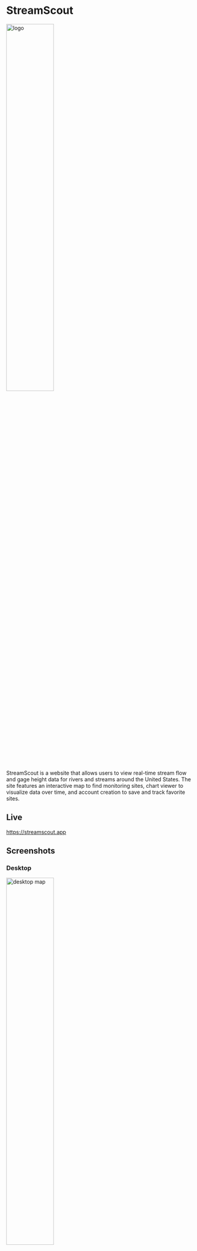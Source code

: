 # StreamScout

<img src="https://i.imgur.com/5AXedaD.png" width="50%" height="50%" alt="logo"/>
<br><br>

StreamScout is a website that allows users to view real-time stream flow and gage height data for rivers and streams around the United States. The site features an interactive map to find monitoring sites, chart viewer to visualize data over time, and account creation to save and track favorite sites.

## Live

https://streamscout.app

## Screenshots

### Desktop

<img src="https://i.imgur.com/PajbbNR.png" width="50%" height="50%" alt="desktop map"/>
<img src="https://i.imgur.com/h1sBr3N.png" width="50%" height="50%" alt="desktop chart"/>
<img src="https://i.imgur.com/K4rOKuG.png" width="50%" height="50%" alt="desktop favs"/>
<br><br>

### Mobile

<img src="https://i.imgur.com/U9JycqR.png" width="20%" height="20%" alt="mobile map"/>
<img src="https://i.imgur.com/sFrIlDb.png" width="20%" height="20%" alt="mobile chart"/>
<img src="https://i.imgur.com/WDPgnjw.png" width="20%" height="20%" alt="mobile favs"/>
<br><br>

## Data Sources

### Stream

Stream data is taken from the [USGS National Water Information System](https://waterdata.usgs.gov/nwis). The data shown on the site is for informational purposes only and is subject to the [provisional data statement](https://help.waterdata.usgs.gov/policies/provisional-data-statement) provided by the USGS.

### Map

Map data and tiles are provided by [OpenStreetMap](https://www.openstreetmap.org/about). OSM's [Nominatim](https://nominatim.org/) geocoding service powers the map search functionality on the site.
